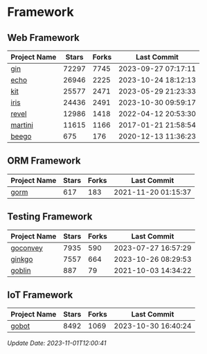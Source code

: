 # Framework

## Web Framework
| Project Name | Stars | Forks | Last Commit |
| ------------ | ----- | ----- | ----------- |
| [gin](https://github.com/gin-gonic/gin) | 72297 | 7745 | 2023-09-27 07:17:11 |
| [echo](https://github.com/labstack/echo) | 26946 | 2225 | 2023-10-24 18:12:13 |
| [kit](https://github.com/go-kit/kit) | 25577 | 2471 | 2023-05-29 21:23:33 |
| [iris](https://github.com/kataras/iris) | 24436 | 2491 | 2023-10-30 09:59:17 |
| [revel](https://github.com/revel/revel) | 12986 | 1418 | 2022-04-12 20:53:30 |
| [martini](https://github.com/go-martini/martini) | 11615 | 1166 | 2017-01-21 21:58:54 |
| [beego](https://github.com/astaxie/beego) | 675 | 176 | 2020-12-13 11:36:23 |

## ORM Framework
| Project Name | Stars | Forks | Last Commit |
| ------------ | ----- | ----- | ----------- |
| [gorm](https://github.com/jinzhu/gorm) | 617 | 183 | 2021-11-20 01:15:37 |

## Testing Framework
| Project Name | Stars | Forks | Last Commit |
| ------------ | ----- | ----- | ----------- |
| [goconvey](https://github.com/smartystreets/goconvey) | 7935 | 590 | 2023-07-27 16:57:29 |
| [ginkgo](https://github.com/onsi/ginkgo) | 7557 | 664 | 2023-10-26 08:29:53 |
| [goblin](https://github.com/franela/goblin) | 887 | 79 | 2021-10-03 14:34:22 |

## IoT Framework
| Project Name | Stars | Forks | Last Commit |
| ------------ | ----- | ----- | ----------- |
| [gobot](https://github.com/hybridgroup/gobot) | 8492 | 1069 | 2023-10-30 16:40:24 |

*Update Date: 2023-11-01T12:00:41*
